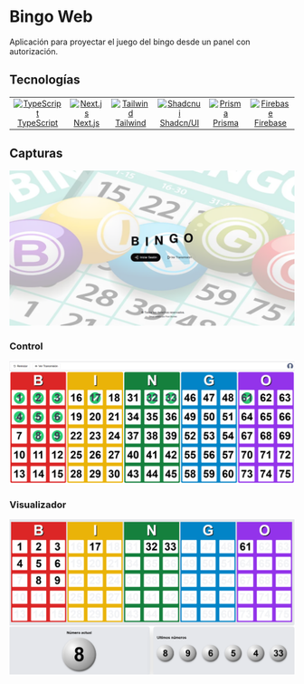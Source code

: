 # Bingo Web

Aplicación para proyectar el juego del bingo desde un panel con autorización.


## Tecnologías
<table align="center">
  <tr>
    <td align="center">
      <a href="https://www.typescriptlang.org/">
        <img src="https://res.cloudinary.com/dt8zu6zzd/logos/TypeScript.png" alt="TypeScript" width="50" height="50"><br>
        TypeScript
      </a>
    </td>
    <td align="center">
      <a href="https://nextjs.org/">
        <img src="https://assets.vercel.com/image/upload/v1607554385/repositories/next-js/next-logo.png" alt="Next.js" width="50" height="50"><br>
        Next.js
      </a>
    </td>
    <td align="center">
      <a href="https://tailwindcss.com/">
      <img src="https://files.raycast.com/50kq86d4gic47z6jp02htuxx2s4u" alt="Tailwind" width="50" height="50"><br>
        Tailwind
      </a>
    </td> 
    <td align="center">
      <a href="https://ui.shadcn.com/">
      <img src="https://avatars.githubusercontent.com/u/139895814?s=280&v=4" alt="Shadcnui" width="50" height="50"><br>
        Shadcn/UI
      </a>
    </td>   
    <td align="center">
      <a href="https://www.prisma.io/">
      <img src="https://avatars.githubusercontent.com/u/17219288?s=280&v=4" alt="Prisma" width="50" height="50"><br>
        Prisma
      </a>
    </td> 
    <td align="center">
      <a href="https://firebase.google.com/">
      <img src="https://w7.pngwing.com/pngs/246/288/png-transparent-firebase-hd-logo.png" alt="Firebase" width="50" height="50"><br>
        Firebase
      </a>
    </td> 
  </tr>
</table>

## Capturas
![Imagen 1](public/preview/bingo-game-01.png)

### Control
![Imagen 2](public/preview/bingo-game-02.png)


### Visualizador
![Imagen 3](public/preview/bingo-game-03.png)
